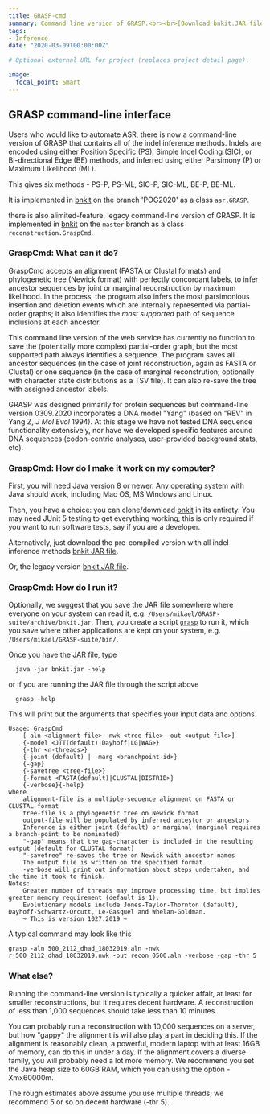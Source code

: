 ```yaml
---
title: GRASP-cmd
summary: Command line version of GRASP.<br><br>[Download bnkit.JAR file](project/graspcmd/archive/bnkit.jar) <br><br> [Download legacy bnkit.JAR file](project/graspcmd/archive/bnkit_legacy.jar)
tags:
- Inference
date: "2020-03-09T00:00:00Z"

# Optional external URL for project (replaces project detail page).

image:
  focal_point: Smart
---
```


## GRASP command-line interface

Users who would like to automate ASR, there is now a command-line version of GRASP that contains all of the indel inference methods. Indels are encoded using either Position Specific (PS), Simple Indel Coding (SIC), or Bi-directional Edge (BE) methods, and inferred using either Parsimony (P) or Maximum Likelihood (ML).

This gives six methods - PS-P, PS-ML, SIC-P, SIC-ML, BE-P, BE-ML.

It is implemented in [bnkit](https://github.com/bodenlab/bnkit) on the branch 'POG2020' as a class `asr.GRASP`.

there is also alimited-feature, legacy command-line version of GRASP. It is implemented in [bnkit](https://github.com/bodenlab/bnkit) on the `master` branch as a class `reconstruction.GraspCmd`.

### GraspCmd: What can it do?

GraspCmd accepts an alignment (FASTA or Clustal formats) and phylogenetic tree (Newick format) with perfectly concordant labels, to infer ancestor sequences by joint or marginal reconstruction by maximum likelihood. In the process, the program also infers the most parsimonious insertion and deletion events which are internally represented via partial-order graphs; it also identifies the _most supported_ path of sequence inclusions at each ancestor.

This command line version of the web service has currently no function to save the (potentially more complex) partial-order graph, but the most supported path always identifies a sequence. The program saves all ancestor sequences (in the case of joint reconstruction, again as FASTA or Clustal) or one sequence (in the case of marginal reconstrution; optionally with character state distributions as a TSV file). It can also re-save the tree with assigned ancestor labels.

GRASP was designed primarily for protein sequences but command-line version 0309.2020 incorporates a DNA model "Yang" (based on "REV" in Yang Z, *J Mol Evol* 1994). At this stage we have not tested DNA sequence functionality extensively, nor have we developed specific features around DNA sequences (codon-centric analyses, user-provided background stats, etc).

### GraspCmd: How do I make it work on my computer?

First, you will need Java version 8 or newer. Any operating system with Java should work, including Mac OS, MS Windows and Linux.

Then, you have a choice: you can clone/download [bnkit](https://github.com/bodenlab/bnkit) in its entirety. You may need JUnit 5 testing to get everything working; this is only required if you want to run software tests, say if you are a developer.

Alternatively, just download the pre-compiled version with all indel inference methods [bnkit JAR file](archive/bnkit.jar). 

Or, the legacy version [bnkit JAR file](archive/bnkit_legacy.jar).


### GraspCmd: How do I run it? 

Optionally, we suggest that you save the JAR file somewhere where everyone on your system can read it, e.g. `/Users/mikael/GRASP-suite/archive/bnkit.jar`. Then, you create a script [`grasp`](bin/grasp) to run it, which you save where other applications are kept on your system, e.g. `/Users/mikael/GRASP-suite/bin/`.

Once you have the JAR file, type
```console
  java -jar bnkit.jar -help
```
or if you are running the JAR file through the script above
```console
  grasp -help
```

This will print out the arguments that specifies your input data and options.

```console
Usage: GraspCmd 
	[-aln <alignment-file> -nwk <tree-file> -out <output-file>]
	{-model <JTT(default)|Dayhoff|LG|WAG>}
	{-thr <n-threads>}
	{-joint (default) | -marg <branchpoint-id>} 
	{-gap}
	{-savetree <tree-file>}
	{-format <FASTA(default)|CLUSTAL|DISTRIB>}
	{-verbose}{-help}
where 
	alignment-file is a multiple-sequence alignment on FASTA or CLUSTAL format
	tree-file is a phylogenetic tree on Newick format
	output-file will be populated by inferred ancestor or ancestors
	Inference is either joint (default) or marginal (marginal requires a branch-point to be nominated)
	"-gap" means that the gap-character is included in the resulting output (default for CLUSTAL format)
	"-savetree" re-saves the tree on Newick with ancestor names
	The output file is written on the specified format.
	-verbose will print out information about steps undertaken, and the time it took to finish.
Notes: 
	Greater number of threads may improve processing time, but implies greater memory requirement (default is 1).
	Evolutionary models include Jones-Taylor-Thornton (default), Dayhoff-Schwartz-Orcutt, Le-Gasquel and Whelan-Goldman.
	~ This is version 1027.2019 ~
```

A typical command may look like this
```
grasp -aln 500_2112_dhad_18032019.aln -nwk r_500_2112_dhad_18032019.nwk -out recon_0500.aln -verbose -gap -thr 5
```

### What else?

Running the command-line version is typically a quicker affair, at least for smaller reconstructions, but it requires decent hardware. A reconstruction of less than 1,000 sequences should take less than 10 minutes.

You can probably run a reconstruction with 10,000 sequences on a server, but how "gappy" the alignment is will also play a part in deciding this. If the alignment is reasonably clean, a powerful, modern laptop with at least 16GB of memory, can do this in under a day. If the alignment covers a diverse family, you will probably need a lot more memory. We recommend you set the Java heap size to 60GB RAM, which you can using the option -Xmx60000m.

The rough estimates above assume you use multiple threads; we recommend 5 or so on decent hardware (-thr 5).
